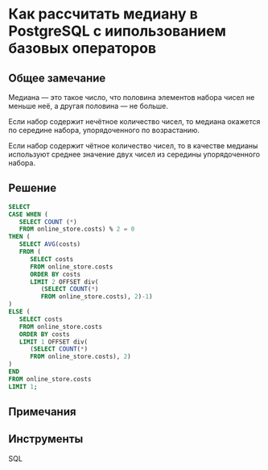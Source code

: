 # Как рассчитать медиану в PostgreSQL с иипользованием базовых операторов

## Общее замечание
Медиана — это такое число, что половина элементов набора чисел не меньше неё, а другая половина — не больше.

Если набор содержит нечётное количество чисел, то медиана окажется по середине набора, упорядоченного по возрастанию.

Если набор содержит чётное количество чисел, то в качестве медианы используют среднее значение двух чисел из середины упорядоченного набора.

  
## Решение
``` sql
SELECT
CASE WHEN (
   SELECT COUNT (*)
   FROM online_store.costs) % 2 = 0
THEN ( 
   SELECT AVG(costs)
   FROM (
      SELECT costs
      FROM online_store.costs
      ORDER BY costs
      LIMIT 2 OFFSET div(
         (SELECT COUNT(*)
         FROM online_store.costs), 2)-1)
)
ELSE (
   SELECT costs
   FROM online_store.costs
   ORDER BY costs
   LIMIT 1 OFFSET div(
      (SELECT COUNT(*)
      FROM online_store.costs), 2)
)
END
FROM online_store.costs
LIMIT 1;
```

  
## Примечания


## Инструменты
SQL

  
